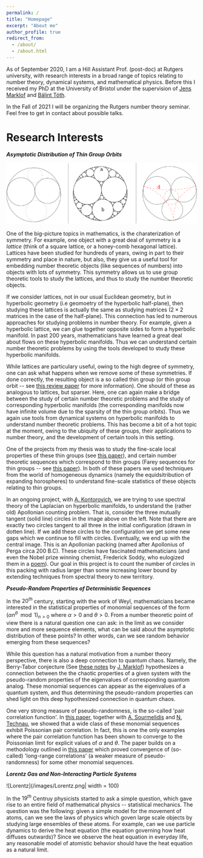 ```yaml
---
permalink: /
title: "Homepage"
excerpt: "About me"
author_profile: true
redirect_from: 
  - /about/
  - /about.html
---
```


As of September 2020, I am a Hill Assistant Prof. (post-doc) at Rutgers university, with research interests in a broad range of topics relating to number theory, dynamical systems, and mathematical physics. Before this I received my PhD at the University of Bristol under the supervision of [Jens Marklof](https://people.maths.bris.ac.uk/~majm/home.html) and [Bálint Tóth](https://sites.google.com/view/balint-toth-math/home). 

In the Fall of 2021 I will be organizing the Rutgers number theory seminar. Feel free to get in contact about possible talks.

**Research Interests**
=====
***Asymptotic Distribution of Thin Group Orbits***

![Apollonian](/images/Apollonian_3.png)

One of the big-picture topics in mathematics, is the charaterization of symmetry. For example, one object with a great deal of symmetry is a *lattice* (think of a square lattice, or a honey-comb hexagonal lattice). Lattices have been studied for hundreds of years, owing in part to their symmetry and place in nature, but also, they give us a useful tool for embedding number theoretic objects (like sequences of numbers) into objects with lots of symmetry. This symmetry allows us to use group theoretic tools to study the lattices, and thus to study the number theoretic objects. 

If we consider lattices, not in our usual Euclidean geometry, but in hyperbolic geometry (i.e geomoetry of the hyperbolic half-plane), then studying these lattices is actually the same as studying matrices ($2\times 2$ matrices in the case of the half-plane). This connection has led to numerous approaches for studying problems in number theory. For example, given a hyperbolic lattice, we can glue together opposite sides to form a hyperbolic manifold. In past $200$ years, mathematicians have learned a great deal about flows on these hyperbolic manifolds. Thus we can understand certain number theoretic problems by using the tools developed to study these hyperbolic manifolds. 

While lattices are particulary useful, owing to the high degree of symmetry, one can ask what happens when we remove some of these symmetries. If done correctly, the resulting object is a so called thin group (or thin group orbit -- see [this review paper](https://www.ams.org/journals/notices/201906/rnoti-p905.pdf) for more information). One should of these as analogous to lattices, but sparser. Here, one can again make a bridge between the study of certain number theoretic problems and the study of corresponding hyperbolic manifolds (the corresponding manifolds now have infinite volume due to the sparsity of the thin group orbits). Thus we again use tools from dynamical systems on hyperbolic manifolds to understand number theoretic problems. This has become a bit of a hot topic at the moment, owing to the ubiquity of these groups, their applications to number theory, and the development of certain tools in this setting. 

One of the projects from my thesis was to study the fine-scale local properties of these thin groups (see [this paper](https://www.cambridge.org/core/journals/mathematical-proceedings-of-the-cambridge-philosophical-society/article/abs/directions-in-orbits-of-geometrically-finite-hyperbolic-subgroups/62E5FC227B848B7BCD59FD116BE32627)), and certain number theoretic sequences which correspond to thin groups (Farey sequences for thin groups -- see [this paper](https://academic.oup.com/imrn/advance-article/doi/10.1093/imrn/rnab036/6226703?guestAccessKey=2eae1952-4414-47c3-ab69-a5011548af65)). In both of these papers we used techniques from the world of homogeneous dynamics (namely the equidsitribution of expanding horospheres) to understand fine-scale statistics of these objects relating to thin groups. 

In an ongoing project, with [A. Kontorovich](https://sites.math.rutgers.edu/~alexk/), we are trying to use spectral theory of the Laplacian on hyperbolic manifolds, to understand the (rather old) Apollonian counting problem. That is, consider the three mutually tangent (solid line) circles in the image above on the left. Note that there are exactly two circles tangent to all three in the initial configuration (drawn in dotten line). If we add these circles to the configuration we get some new gaps which we continue to fill with circles. Eventually, we end up with the central image. This is an Apollonian packing (named after Apollonius of Perga circa 200 B.C). These circles have fascinated mathematicians (and even the Nobel prize winning chemist, Frederick Soddy, who eulogized them in a [poem](https://www.nature.com/articles/1371021a0)). Our goal in this project is to count the number of circles in this packing with radius larger than some increasing lower bound by extending techniques from spectral theory to new territory.


***Pseudo-Random Properties of Deterministic Sequences***

In the $20^{th}$ century, starting with the work of Weyl, mathematicians became interested in the statistical properties of monomial sequences of the form $(\alpha n^\theta \mod 1 )_{n>0}$ where $\alpha >0$ and $\theta >0$. From a number theoretic point of view there is a natural question one can ask: in the limit as we consider more and more sequence elements, what can be said about the asymptotic distribution of these points? In other words, can we see random behavior emerging from these sequences?

While this question has a natural motivation from a number theory perspective, there is also a deep connection to quantum chaos. Namely, the Berry-Tabor conjecture (See [these notes](https://people.maths.bris.ac.uk/~majm/bib/3ecm.pdf) by [J. Marklof](https://people.maths.bris.ac.uk/~majm/home.html)) hypothesizes a connection between the the chaotic properties of a given system with the pseudo-random properties of the eigenvalues of corresponding quantom analog. These monomial sequences can appear as the eigenvalues of a quantum system, and thus determining the pseudo-random properties can shed light on this deep hypothesized connection in quantum chaos. 

One very strong measure of pseudo-randomness, is the so-called 'pair correlation function'. In [this paper](https://arxiv.org/abs/2106.09800), together with [A. Sourmelidis](https://www.math.tugraz.at/~sourmelidis/) and [N. Technau](https://sites.google.com/view/niclas-technaus-website), we showed that a wide class of these monomial sequences exhibit Poissonian pair correlation. In fact, this is one the only examples where the pair correlation function has been shown to converge to the Poissonian limit for explicit values of $\alpha$ and $\theta$. The paper builds on a methodology outlined in [this paper](https://arxiv.org/abs/2007.09292) which proved convergence of (so-called) 'long-range correlations' (a weaker measure of pseudo-randomness) for some other monomial sequences.

***Lorentz Gas and Non-Interacting Particle Systems***

![Lorentz](/images/Lorentz.png| width = 100)

In the $19^{th}$ Centruy physicists started to ask a simple question, which gave rise to an entire field of mathematical physics -- statistical mechanics. The question was the following: given a simple model for the movement of atoms, can we see the laws of physics which goven large scale objects by studying large ensembles of these atoms. For example, can we use particle dynamics to derive the heat equation (the equation governing how heat diffuses outwards)? Since we observe the heat equation in everyday life, any reasonable model of atomistic behavior should have the heat equation as a natural limit.  


